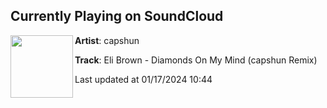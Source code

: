 ## Currently Playing on SoundCloud

[<img align="left" width="100" src="https://i1.sndcdn.com/artworks-1psPtwOzGTkl2eUU-k7PYxg-t500x500.jpg">](https://soundcloud.com/capshun/eli-brown-diamonds-on-my-mind-capshun-remix-1)

**Artist**: capshun 

**Track**: Eli Brown - Diamonds On My Mind (capshun Remix)

Last updated at 01/17/2024 10:44
